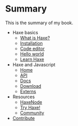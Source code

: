 # Summary

This is the summary of my book.

* Haxe basics
	* [What is Haxe?](haxe/what-is-haxe.md)
	* [Installation](haxe/installation.md)
	* [Code editor](haxe/choosing-a-code-editor.md)
	* [Hello world](haxe/hello-world.md)
	* [Learn Haxe](haxe/learn-haxe.md)
* Haxe and Javascript
	* [Home](haxejs/index.md)
	* [API](haxejs/api.md)
	* [Docs](haxejs/docs.md)
	* [Download](haxejs/download.md)
	* [Externs](haxejs/externs.md)
* Resources
	* [HaxeNode](http://matthijskamstra.github.io/haxenode)
	* [Try Haxe!](http://try.haxe.org/)
	* [Community](https://groups.google.com/forum/#!topic/haxelang)
* [Contribute](contribute.md)
